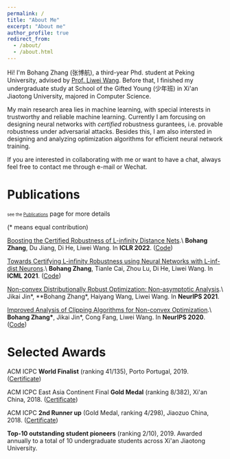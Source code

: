 ```yaml
---
permalink: /
title: "About Me"
excerpt: "About me"
author_profile: true
redirect_from: 
  - /about/
  - /about.html
---
```


Hi! I'm Bohang Zhang (张博航), a third-year Phd. student at Peking University, advised by [Prof. Liwei Wang](http://www.liweiwang-pku.com/). Before that, I finished my undergraduate study at School of the Gifted Young (少年班) in Xi'an Jiaotong University, majored in Computer Science.

My main research area lies in machine learning, with special interests in trustworthy and reliable machine learning. Currently I am forcusing on designing neural networks with *certified* robustness gurantees, i.e. provable robustness under adversarial attacks. Besides this, I am also intersted in designing and analyzing optimization algorithms for efficient neural network training.

If you are interested in collaborating with me or want to have a chat, always feel free to contact me through e-mail or Wechat.


Publications
======
<font size="1">see the [Publications](/publications/)</font> page for more details 

(\* means equal contribution)

[Boosting the Certified Robustness of L-infinity Distance Nets](https://arxiv.org/abs/2110.06850).\\
**Bohang Zhang**, Du Jiang, Di He, Liwei Wang. In **ICLR 2022**. ([Code](https://github.com/zbh2047/L_inf-dist-net-v2))

[Towards Certifying L-infinity Robustness using Neural Networks with L-inf-dist Neurons](https://arxiv.org/abs/2110.06850).\\
**Bohang Zhang**, Tianle Cai, Zhou Lu, Di He, Liwei Wang. In **ICML 2021**. ([Code](https://github.com/zbh2047/L_inf-dist-net))

[Non-convex Distributionally Robust Optimization: Non-asymptotic Analysis](https://arxiv.org/abs/2110.12459).\\
Jikai Jin\*, **Bohang Zhang\*, Haiyang Wang, Liwei Wang. In **NeurIPS 2021**.

[Improved Analysis of Clipping Algorithms for Non-convex Optimization](https://arxiv.org/abs/2010.02519).\\
**Bohang Zhang\***, Jikai Jin\*, Cong Fang, Liwei Wang. In **NeurIPS 2020**. ([Code](https://github.com/zbh2047/clipping-algorithms))

Selected Awards
======

ACM ICPC **World Finalist** (ranking 41/135), Porto Portugal, 2019. ([Certificate](/files/WorldFinalCertificate.pdf))

ACM ICPC East Asia Continent Final **Gold Medal** (ranking 8/382), Xi'an China, 2018. ([Certificate](/files/ECFinalCertificate.pdf))

ACM ICPC **2nd Runner up** (Gold Medal, ranking 4/298), Jiaozuo China, 2018. ([Certificate](/files/JiaozuoCertificate))

**Top-10 outstanding student pioneers** (ranking 2/10), 2019. Awarded annually to a total of 10 undergraduate students across Xi'an Jiaotong University.

